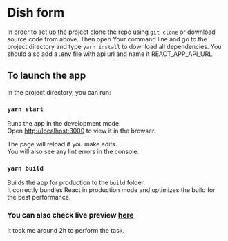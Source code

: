 # Dish form

In order to set up the project clone the repo using  `git clone` or download source code from above. Then open Your command line and go to the project directory and type `yarn install` to download all dependencies. You should also add a .env file with api url and name it REACT_APP_API_URL.

## To launch the app

In the project directory, you can run:

### `yarn start`

Runs the app in the development mode.\
Open [http://localhost:3000](http://localhost:3000) to view it in the browser.

The page will reload if you make edits.\
You will also see any lint errors in the console.

### `yarn build`

Builds the app for production to the `build` folder.\
It correctly bundles React in production mode and optimizes the build for the best performance.

### You can also check live preview [here](https://magenta-kringle-5a3fb0.netlify.app/)

It took me around 2h to perform the task.

